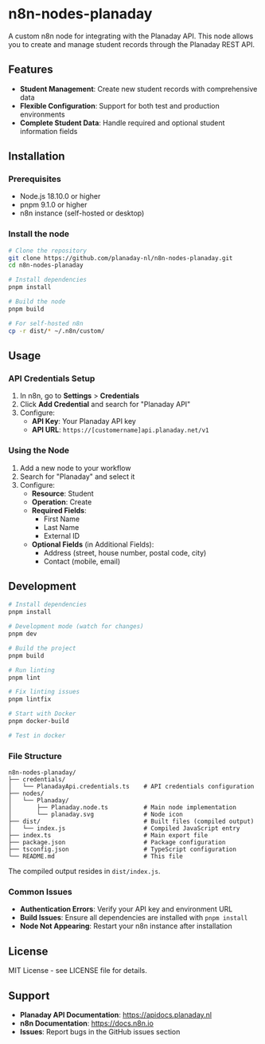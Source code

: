# n8n-nodes-planaday

A custom n8n node for integrating with the Planaday API. This node allows you to create and manage student records through the Planaday REST API.

## Features

- **Student Management**: Create new student records with comprehensive data
- **Flexible Configuration**: Support for both test and production environments
- **Complete Student Data**: Handle required and optional student information fields

## Installation

### Prerequisites

- Node.js 18.10.0 or higher
- pnpm 9.1.0 or higher
- n8n instance (self-hosted or desktop)

### Install the node

```bash
# Clone the repository
git clone https://github.com/planaday-nl/n8n-nodes-planaday.git
cd n8n-nodes-planaday

# Install dependencies
pnpm install

# Build the node
pnpm build

# For self-hosted n8n
cp -r dist/* ~/.n8n/custom/
```

## Usage

### API Credentials Setup

1. In n8n, go to **Settings** > **Credentials**
2. Click **Add Credential** and search for "Planaday API"
3. Configure:
   - **API Key**: Your Planaday API key
   - **API URL**: `https://[customername]api.planaday.net/v1`

### Using the Node

1. Add a new node to your workflow
2. Search for "Planaday" and select it
3. Configure:
   - **Resource**: Student
   - **Operation**: Create
   - **Required Fields**:
     - First Name
     - Last Name
     - External ID
   - **Optional Fields** (in Additional Fields):
     - Address (street, house number, postal code, city)
     - Contact (mobile, email)

## Development

```bash
# Install dependencies
pnpm install

# Development mode (watch for changes)
pnpm dev

# Build the project
pnpm build

# Run linting
pnpm lint

# Fix linting issues
pnpm lintfix

# Start with Docker
pnpm docker-build

# Test in docker

```

### File Structure

```
n8n-nodes-planaday/
├── credentials/
│   └── PlanadayApi.credentials.ts    # API credentials configuration
├── nodes/
│   └── Planaday/
│       ├── Planaday.node.ts          # Main node implementation
│       └── planaday.svg              # Node icon
├── dist/                             # Built files (compiled output)
│   └── index.js                      # Compiled JavaScript entry
├── index.ts                          # Main export file
├── package.json                      # Package configuration
├── tsconfig.json                     # TypeScript configuration
└── README.md                         # This file
```

The compiled output resides in `dist/index.js`.

### Common Issues

- **Authentication Errors**: Verify your API key and environment URL
- **Build Issues**: Ensure all dependencies are installed with `pnpm install`
- **Node Not Appearing**: Restart your n8n instance after installation

## License

MIT License - see LICENSE file for details.

## Support

- **Planaday API Documentation**: https://apidocs.planaday.nl
- **n8n Documentation**: https://docs.n8n.io
- **Issues**: Report bugs in the GitHub issues section
